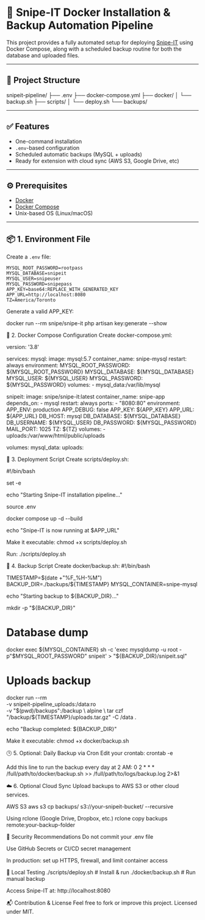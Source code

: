 # 🔧 Snipe-IT Docker Installation & Backup Automation Pipeline

This project provides a fully automated setup for deploying [Snipe-IT](https://snipeitapp.com/) using Docker Compose, along with a scheduled backup routine for both the database and uploaded files.

---

## 📁 Project Structure

snipeit-pipeline/
├── .env
├── docker-compose.yml
├── docker/
│ └── backup.sh
├── scripts/
│ └── deploy.sh
└── backups/


---

## ✅ Features

- One-command installation
- `.env`-based configuration
- Scheduled automatic backups (MySQL + uploads)
- Ready for extension with cloud sync (AWS S3, Google Drive, etc)

---

## ⚙️ Prerequisites

- [Docker](https://www.docker.com/products/docker-desktop)
- [Docker Compose](https://docs.docker.com/compose/)
- Unix-based OS (Linux/macOS)

---

## 📦 1. Environment File

Create a `.env` file:

```env
MYSQL_ROOT_PASSWORD=rootpass
MYSQL_DATABASE=snipeit
MYSQL_USER=snipeuser
MYSQL_PASSWORD=snipepass
APP_KEY=base64:REPLACE_WITH_GENERATED_KEY
APP_URL=http://localhost:8080
TZ=America/Toronto
```

Generate a valid APP_KEY:

docker run --rm snipe/snipe-it php artisan key:generate --show

🐳 2. Docker Compose Configuration
Create docker-compose.yml:

version: '3.8'

services:
  mysql:
    image: mysql:5.7
    container_name: snipe-mysql
    restart: always
    environment:
      MYSQL_ROOT_PASSWORD: ${MYSQL_ROOT_PASSWORD}
      MYSQL_DATABASE: ${MYSQL_DATABASE}
      MYSQL_USER: ${MYSQL_USER}
      MYSQL_PASSWORD: ${MYSQL_PASSWORD}
    volumes:
      - mysql_data:/var/lib/mysql

  snipeit:
    image: snipe/snipe-it:latest
    container_name: snipe-app
    depends_on:
      - mysql
    restart: always
    ports:
      - "8080:80"
    environment:
      APP_ENV: production
      APP_DEBUG: false
      APP_KEY: ${APP_KEY}
      APP_URL: ${APP_URL}
      DB_HOST: mysql
      DB_DATABASE: ${MYSQL_DATABASE}
      DB_USERNAME: ${MYSQL_USER}
      DB_PASSWORD: ${MYSQL_PASSWORD}
      MAIL_PORT: 1025
      TZ: ${TZ}
    volumes:
      - uploads:/var/www/html/public/uploads

volumes:
  mysql_data:
  uploads:


🚀 3. Deployment Script
Create scripts/deploy.sh:

#!/bin/bash

set -e

echo "Starting Snipe-IT installation pipeline..."

source .env

docker compose up -d --build

echo "Snipe-IT is now running at $APP_URL"


Make it executable:
chmod +x scripts/deploy.sh

Run:
./scripts/deploy.sh

🔄 4. Backup Script
Create docker/backup.sh:
#!/bin/bash

TIMESTAMP=$(date +"%F_%H-%M")
BACKUP_DIR=./backups/${TIMESTAMP}
MYSQL_CONTAINER=snipe-mysql

echo "Starting backup to ${BACKUP_DIR}..."

mkdir -p "${BACKUP_DIR}"

# Database dump
docker exec ${MYSQL_CONTAINER} sh -c 'exec mysqldump -u root -p"$MYSQL_ROOT_PASSWORD" snipeit' > "${BACKUP_DIR}/snipeit.sql"

# Uploads backup
docker run --rm \
  -v snipeit-pipeline_uploads:/data:ro \
  -v "$(pwd)/backups":/backup \
  alpine \
  tar czf "/backup/${TIMESTAMP}/uploads.tar.gz" -C /data .

echo "Backup completed: ${BACKUP_DIR}"

Make it executable:
chmod +x docker/backup.sh

🕒 5. Optional: Daily Backup via Cron
Edit your crontab:
crontab -e

Add this line to run the backup every day at 2 AM:
0 2 * * * /full/path/to/docker/backup.sh >> /full/path/to/logs/backup.log 2>&1

☁️ 6. Optional Cloud Sync
Upload backups to AWS S3 or other cloud services.

AWS S3
aws s3 cp backups/ s3://your-snipeit-bucket/ --recursive

Using rclone (Google Drive, Dropbox, etc.)
rclone copy backups remote:your-backup-folder

🔐 Security Recommendations
Do not commit your .env file

Use GitHub Secrets or CI/CD secret management

In production: set up HTTPS, firewall, and limit container access

🧪 Local Testing
./scripts/deploy.sh     # Install & run
./docker/backup.sh      # Run manual backup

Access Snipe-IT at: http://localhost:8080

📬 Contribution & License
Feel free to fork or improve this project.
Licensed under MIT.

